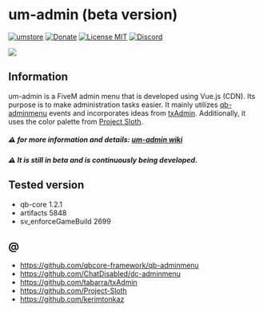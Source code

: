 # um-admin (beta version)

[![umstore](https://cdn.discordapp.com/attachments/715130970294059088/1044857362617470986/Baslksz-3.png)](https://uyuyorumstore.com)
[![Donate](https://cdn.discordapp.com/attachments/715130970294059088/1044848075996405820/coffee.png)](https://www.buymeacoffee.com/umcof)
[![License MIT](https://cdn.discordapp.com/attachments/715130970294059088/1044845854508449822/license.png)](https://choosealicense.com/licenses/gpl-3.0)
[![Discord](https://cdn.discordapp.com/attachments/715130970294059088/1044855172494532628/discord.png)](https://discord.gg/cf6wkBFeYV)

<img src="https://cdn.discordapp.com/attachments/627254815252152331/1066751247283130469/209208440-0d2eddef-dec1-41f6-a79a-09ae9edbbb7b_kopya.png">

## Information
um-admin is a FiveM admin menu that is developed using Vue.js (CDN). Its purpose is to make administration tasks easier. It mainly utilizes [qb-adminmenu](https://github.com/qbcore-framework/qb-adminmenu) events and incorporates ideas from [txAdmin](https://github.com/tabarra/txAdmin). Additionally, it uses the color palette from [Project Sloth](https://github.com/Project-Sloth).
##### ⚠️ for more information and details: [um-admin wiki](https://github.com/alp1x/um-admin/wiki/um-admin-wiki)
##### ⚠️ It is still in beta and is continuously being developed.





## Tested version
* qb-core 1.2.1
* artifacts 5848
* sv_enforceGameBuild 2699

## @
* https://github.com/qbcore-framework/qb-adminmenu
* https://github.com/ChatDisabled/dc-adminmenu
* https://github.com/tabarra/txAdmin
* https://github.com/Project-Sloth
* https://github.com/kerimtonkaz
